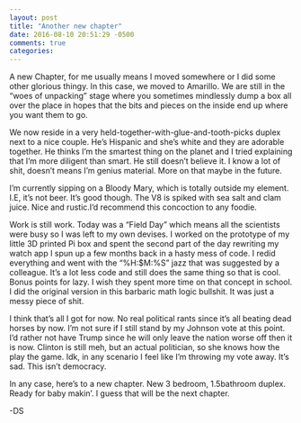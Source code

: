 ```yaml
---
layout: post
title: "Another new chapter"
date: 2016-08-10 20:51:29 -0500
comments: true
categories: 
---
```


A new Chapter, for me usually means I moved somewhere or I did some other glorious thingy. In this case, we moved to Amarillo. We are still in the “woes of unpacking” stage where you sometimes mindlessly dump a box all over the place in hopes that the bits and pieces on the inside end up where you want them to go.

We now reside in a very held-together-with-glue-and-tooth-picks duplex next to a nice couple. He’s Hispanic and she’s white and they are adorable together. He thinks I’m the smartest thing on the planet and I tried explaining that I’m more diligent than smart. He still doesn’t believe it. I know a lot of shit, doesn’t means I’m genius material. More on that maybe in the future.

I’m currently sipping on a Bloody Mary, which is totally outside my element. I.E, it’s not beer. It’s good though. The V8 is spiked with sea salt and clam juice. Nice and rustic.I’d recommend this concoction to any foodie.

Work is still work. Today was a “Field Day” which means all the scientists were busy so I was left to my own devises. I worked on the prototype of my little 3D printed Pi box and spent the second part of the day rewriting my watch app I spun up a few months back in a hasty mess of code. I redid everything and went with the “%H:$M:%S” jazz that was suggested by a colleague. It’s a lot less code and still does the same thing so that is cool. Bonus points for lazy. I wish they spent more time on that concept in school. I did the original version in this barbaric math logic bullshit. It was just a messy piece of shit.

I think that’s all I got for now. No real political rants since it’s all beating dead horses by now. I’m not sure if I still stand by my Johnson vote at this point. I’d rather not have Trump since he will only leave the nation worse off then it is now. Clinton is still meh, but an actual politician, so she knows how the play the game. Idk, in any scenario I feel like I’m throwing my vote away. It’s sad. This isn’t democracy.

In any case, here’s to a new chapter. New 3 bedroom, 1.5bathroom duplex. Ready for baby makin’. I guess that will be the next chapter. 

-DS